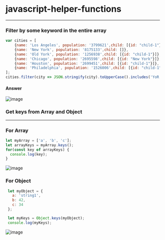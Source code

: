# javascript-helper-functions
---

### Filter by some keyword in the entire array

```javascript
var cities = [
    {name: 'Los Angeles', population: '3799621',child: [{id: "child-1"}]},
    {name: 'New York', population: '8175133',child: []},
    {name: 'Old York', population: '1256938',child: [{id: "child-1"}]},
    {name: 'Chicago', population: '2695598',child: [{id: "New York"}]},
    {name: 'Houston', population: '2699451',child: [{id: "child-1"}]},
    {name: 'Philadelphia', population: '1526006',child: [{id: "child-1"}]}
];
cities.filter(city => JSON.stringify(city).toUpperCase().includes('YoR'.toUpperCase()));
```

#### Answer

![image](https://user-images.githubusercontent.com/6780840/126267856-c0596f75-3ce3-46e6-a942-157b62901efa.png)

### Get keys from Array and Object
---
### For Array
```js
let myArray = ['a', 'b', 'c'];
let arrayKeys = myArray.keys();
for(const key of arrayKeys) {
  console.log(key);
}
```

 ![image](https://user-images.githubusercontent.com/6780840/126768879-883e4d4b-fb0f-4c7b-b882-f39d449e444c.png)


### For Object 

```js
 let myObject = {
   a: 'string1',
   b: 42,
   c: 34
 };

 let myKeys = Object.keys(myObject);
 console.log(myKeys);
```

![image](https://user-images.githubusercontent.com/6780840/126769697-bb19b018-15bb-4d5f-809e-a1e7c9bc84a3.png)

